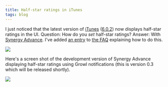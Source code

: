 ```yaml
---
title: Half-star ratings in iTunes
tags: blog
---
```


I just noticed that the latest version of [iTunes](http://www.apple.com/itunes/overview/) ([6.0.2](http://www.apple.com/pr/library/2006/jan/10ilife.html)) now displays half-star ratings in the UI. Question: How do you _set_ half-star ratings? Answer: With [Synergy Advance](http://www.wincent.com/a/products/synergy-advance/). I've added [an entry](http://www.wincent.com/a/products/synergy-advance/faq/#half-stars) to [the FAQ](http://www.wincent.com/a/products/synergy-advance/faq/) explaining how to do this.

![](/system/images/legacy/half-stars.png)

Here's a screen shot of the development version of Synergy Advance displaying half-star ratings using Growl notifications (this is version 0.3 which will be released shortly).

![](/system/images/legacy/half-star-growl.png)
